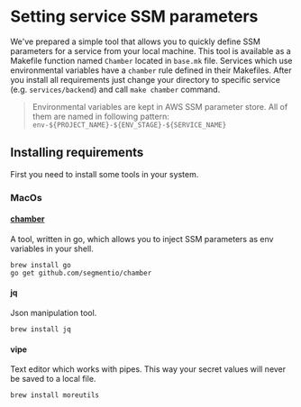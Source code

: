 # Setting service SSM parameters
We've prepared a simple tool that allows you to quickly define SSM parameters for a 
service from your local machine. This tool is available as a Makefile function named `Chamber` located in `base.mk` file. 
Services which use environmental variables have a `chamber` rule defined in their Makefiles. After you install all 
requirements just change your directory to specific service (e.g. `services/backend`) and call `make chamber` command.

> Environmental variables are kept in AWS SSM parameter store. All of them are named in following pattern: 
`env-${PROJECT_NAME}-${ENV_STAGE}-${SERVICE_NAME}`
>
## Installing requirements
First you need to install some tools in your system.

### MacOs

#### [chamber](https://github.com/segmentio/chamber#installing)
A tool, written in go, which allows you to inject SSM parameters as env variables in your shell.

```shell
brew install go
go get github.com/segmentio/chamber
```

#### jq
Json manipulation tool.
```shell
brew install jq
```

#### vipe
Text editor which works with pipes. This way your secret values will never be saved to a local file.

```shell
brew install moreutils
```
